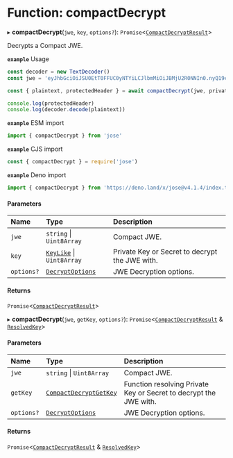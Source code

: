 # Function: compactDecrypt

▸ **compactDecrypt**(`jwe`, `key`, `options?`): `Promise`<[`CompactDecryptResult`](../interfaces/types.CompactDecryptResult.md)\>

Decrypts a Compact JWE.

**`example`** Usage
```js
const decoder = new TextDecoder()
const jwe = 'eyJhbGciOiJSU0EtT0FFUC0yNTYiLCJlbmMiOiJBMjU2R0NNIn0.nyQ19eq9ogh9wA7fFtnI2oouzy5_8b5DeLkoRMfi2yijgfTs2zEnayCEofz_qhnL-nwszabd9qUeHv0-IwvhhJJS7GUJOU3ikiIe42qcIAFme1A_Fo9CTxw4XTOy-I5qanl8So91u6hwfyN1VxAqVLsSE7_23EC-gfGEg_5znew9PyXXsOIE-K_HH7IQowRrlZ1X_bM_Liu53RzDpLDvRz59mp3S8L56YqpM8FexFGTGpEaoTcEIst375qncYt3-79IVR7gZN1RWsWgjPatfvVbnh74PglQcATSf3UUhaW0OAKn6q7r3PDx6DIKQ35bgHQg5QopuN00eIfLQL2trGw.W3grIVj5HVuAb76X.6PcuDe5D6ttWFYyv0oqqdDXfI2R8wBg1F2Q80UUA_Gv8eEimNWfxIWdLxrjzgQGSvIhxmFKuLM0.a93_Ug3uZHuczj70Zavx8Q'

const { plaintext, protectedHeader } = await compactDecrypt(jwe, privateKey)

console.log(protectedHeader)
console.log(decoder.decode(plaintext))
```

**`example`** ESM import
```js
import { compactDecrypt } from 'jose'
```

**`example`** CJS import
```js
const { compactDecrypt } = require('jose')
```

**`example`** Deno import
```js
import { compactDecrypt } from 'https://deno.land/x/jose@v4.1.4/index.ts'
```

#### Parameters

| Name | Type | Description |
| :------ | :------ | :------ |
| `jwe` | `string` \| `Uint8Array` | Compact JWE. |
| `key` | [`KeyLike`](../types/types.KeyLike.md) \| `Uint8Array` | Private Key or Secret to decrypt the JWE with. |
| `options?` | [`DecryptOptions`](../interfaces/types.DecryptOptions.md) | JWE Decryption options. |

#### Returns

`Promise`<[`CompactDecryptResult`](../interfaces/types.CompactDecryptResult.md)\>

▸ **compactDecrypt**(`jwe`, `getKey`, `options?`): `Promise`<[`CompactDecryptResult`](../interfaces/types.CompactDecryptResult.md) & [`ResolvedKey`](../interfaces/types.ResolvedKey.md)\>

#### Parameters

| Name | Type | Description |
| :------ | :------ | :------ |
| `jwe` | `string` \| `Uint8Array` | Compact JWE. |
| `getKey` | [`CompactDecryptGetKey`](../interfaces/jwe_compact_decrypt.CompactDecryptGetKey.md) | Function resolving Private Key or Secret to decrypt the JWE with. |
| `options?` | [`DecryptOptions`](../interfaces/types.DecryptOptions.md) | JWE Decryption options. |

#### Returns

`Promise`<[`CompactDecryptResult`](../interfaces/types.CompactDecryptResult.md) & [`ResolvedKey`](../interfaces/types.ResolvedKey.md)\>
